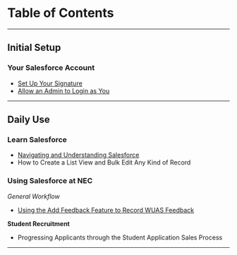 # Table of Contents

***

## Initial Setup

### Your Salesforce Account

* [Set Up Your Signature](broken-reference)
* [Allow an Admin to Login as You](broken-reference)

***

## Daily Use

### Learn Salesforce

* [Navigating and Understanding Salesforce](sales-and-recruiting/daily-use/learn-salesforce/navigating-and-understanding-salesforce.md)
* How to Create a List View and Bulk Edit Any Kind of Record

### Using Salesforce at NEC

_General Workflow_

* [Using the Add Feedback Feature to Record WUAS Feedback](sales-and-recruiting/daily-use/using-salesforce-at-nec/using-the-add-feedback-feature-to-record-wuas-feedback.md)

**Student Recruitment**

* Progressing Applicants through the Student Application Sales Process

***